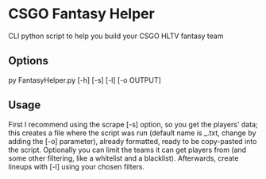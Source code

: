 # CSGO Fantasy Helper
CLI python script to help you build your CSGO HLTV fantasy team

## Options  
py FantasyHelper.py [-h] [-s] [-l] [-o OUTPUT]  

## Usage
First I recommend using the scrape [-s] option, so you get the players' data; this creates a file where the script was run (default name is <day>_<month>.txt, change by adding the [-o] parameter), already formatted, ready to be copy-pasted into the script. Optionally you can limit the teams it can get players from (and some other filtering, like a whitelist and a blacklist).
Afterwards, create lineups with [-l] using your chosen filters.
